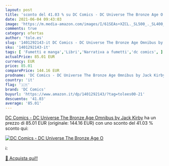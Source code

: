 ```yaml
---
layout: post
title: 'sconto del 41.03 % su DC Comics - DC Universe The Bronze Age O  '
date: 2021-06-04 09:43:03
image: 'https://m.media-amazon.com/images/I/61SEAs+XZCL._SL500_._SL400_.jpg'
comments: true
category: ofertas
author: 'tole.es'
slug: '1401292143-it DC Comics - DC Universe The Bronze Age Omnibus by Jack Kirby'
sku: '1401292143-it'
tags: [ 'Fumetti e manga','Libri','Narrativa a fumetti','dc comics', ]
actualPrice: 85.01 EUR
currency: EUR
price: 85.01
comparePrice: 144.16 EUR
prodname: 'DC Comics - DC Universe The Bronze Age Omnibus by Jack Kirby'
country: 'it'
flag: '🇮🇹'
brand: 'DC Comics'
buyurl: 'https://www.amazon.it/dp/1401292143/?tag=tolees00-21'
descuento: '41.03'
average: '85.01'
---
```


[DC Comics - DC Universe The Bronze Age Omnibus by Jack Kirby](https://www.amazon.it/dp/1401292143/?tag=tolees00-21) ha un prezzo di 85.01 EUR (originale: 144.16 EUR) con uno sconto del 41.03 % sconto qui:

[![DC Comics - DC Universe The Bronze Age O](https://m.media-amazon.com/images/I/61SEAs+XZCL._SL500_._SL400_.jpg)](https://www.amazon.it/dp/1401292143/?tag=tolees00-21)

ℹ️:


[🛒 Acquista qui!!](https://www.amazon.it/dp/1401292143/?tag=tolees00-21)
